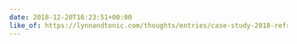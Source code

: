 ```yaml
---
date: 2018-12-20T16:23:51+00:00
like_of: https://lynnandtonic.com/thoughts/entries/case-study-2018-refresh/
---
```

